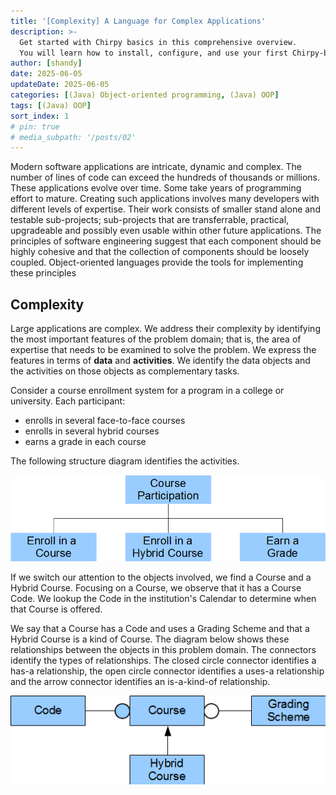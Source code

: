 ```yaml
---
title: '[Complexity] A Language for Complex Applications'
description: >-
  Get started with Chirpy basics in this comprehensive overview.
  You will learn how to install, configure, and use your first Chirpy-based website, as well as deploy it to a web server.
author: [shandy]
date: 2025-06-05
updateDate: 2025-06-05
categories: [(Java) Object-oriented programming, (Java) OOP]
tags: [(Java) OOP]
sort_index: 1
# pin: true
# media_subpath: '/posts/02'
---
```


Modern software applications are intricate, dynamic and complex. The number of lines of code can exceed the hundreds of thousands or millions. These applications evolve over time. Some take years of programming effort to mature. Creating such applications involves many developers with different levels of expertise. Their work consists of smaller stand alone and testable sub-projects; sub-projects that are transferrable, practical, upgradeable and possibly even usable within other future applications. The principles of software engineering suggest that each component should be highly cohesive and that the collection of components should be loosely coupled. Object-oriented languages provide the tools for implementing these principles

## Complexity

Large applications are complex. We address their complexity by identifying the most important features of the problem domain; that is, the area of expertise that needs to be examined to solve the problem. We express the features in terms of **data** and **activities**. We identify the data objects and the activities on those objects as complementary tasks.

Consider a course enrollment system for a program in a college or university. Each participant:
- enrolls in several face-to-face courses
- enrolls in several hybrid courses
- earns a grade in each course

The following structure diagram identifies the activities.

![alt text](assets/img/PRO192/OOP/oop-1.png)


If we switch our attention to the objects involved, we find a Course and a Hybrid Course. Focusing on a Course, we observe that it has a Course Code. We lookup the Code in the institution's Calendar to determine when that Course is offered.

We say that a Course has a Code and uses a Grading Scheme and that a Hybrid Course is a kind of Course. The diagram below shows these relationships between the objects in this problem domain. The connectors identify the types of relationships. The closed circle connector identifies a has-a relationship, the open circle connector identifies a uses-a relationship and the arrow connector identifies an is-a-kind-of relationship.

![alt text](assets/img/PRO192/OOP/oop-2.png)